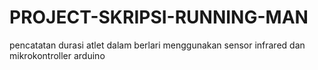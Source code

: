 # PROJECT-SKRIPSI-RUNNING-MAN
pencatatan durasi atlet dalam berlari menggunakan sensor infrared dan mikrokontroller arduino 
